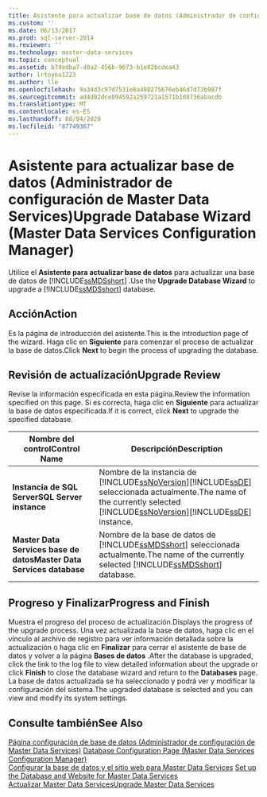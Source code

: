 ```yaml
---
title: Asistente para actualizar base de datos (Administrador de configuración de Master Data Services) | Microsoft Docs
ms.custom: ''
ms.date: 06/13/2017
ms.prod: sql-server-2014
ms.reviewer: ''
ms.technology: master-data-services
ms.topic: conceptual
ms.assetid: b74edba7-d0a2-456b-9673-b1e02bcdea43
author: lrtoyou1223
ms.author: lle
ms.openlocfilehash: 9a34d3c97d7531e8a480275676eb46d7d73b987f
ms.sourcegitcommit: ad4d92dce894592a259721a1571b1d8736abacdb
ms.translationtype: MT
ms.contentlocale: es-ES
ms.lasthandoff: 08/04/2020
ms.locfileid: "87749367"
---
```

# <a name="upgrade-database-wizard-master-data-services-configuration-manager"></a><span data-ttu-id="7ae7c-102">Asistente para actualizar base de datos (Administrador de configuración de Master Data Services)</span><span class="sxs-lookup"><span data-stu-id="7ae7c-102">Upgrade Database Wizard (Master Data Services Configuration Manager)</span></span>
  <span data-ttu-id="7ae7c-103">Utilice el **Asistente para actualizar base de datos** para actualizar una base de datos de [!INCLUDE[ssMDSshort](../includes/ssmdsshort-md.md)] .</span><span class="sxs-lookup"><span data-stu-id="7ae7c-103">Use the **Upgrade Database Wizard** to upgrade a [!INCLUDE[ssMDSshort](../includes/ssmdsshort-md.md)] database.</span></span>  
  
## <a name="action"></a><span data-ttu-id="7ae7c-104">Acción</span><span class="sxs-lookup"><span data-stu-id="7ae7c-104">Action</span></span>  
 <span data-ttu-id="7ae7c-105">Es la página de introducción del asistente.</span><span class="sxs-lookup"><span data-stu-id="7ae7c-105">This is the introduction page of the wizard.</span></span> <span data-ttu-id="7ae7c-106">Haga clic en **Siguiente** para comenzar el proceso de actualizar la base de datos.</span><span class="sxs-lookup"><span data-stu-id="7ae7c-106">Click **Next** to begin the process of upgrading the database.</span></span>  
  
## <a name="upgrade-review"></a><span data-ttu-id="7ae7c-107">Revisión de actualización</span><span class="sxs-lookup"><span data-stu-id="7ae7c-107">Upgrade Review</span></span>  
 <span data-ttu-id="7ae7c-108">Revise la información especificada en esta página.</span><span class="sxs-lookup"><span data-stu-id="7ae7c-108">Review the information specified on this page.</span></span> <span data-ttu-id="7ae7c-109">Si es correcta, haga clic en **Siguiente** para actualizar la base de datos especificada.</span><span class="sxs-lookup"><span data-stu-id="7ae7c-109">If it is correct, click **Next** to upgrade the specified database.</span></span>  
  
|<span data-ttu-id="7ae7c-110">Nombre del control</span><span class="sxs-lookup"><span data-stu-id="7ae7c-110">Control Name</span></span>|<span data-ttu-id="7ae7c-111">Descripción</span><span class="sxs-lookup"><span data-stu-id="7ae7c-111">Description</span></span>|  
|------------------|-----------------|  
|<span data-ttu-id="7ae7c-112">**Instancia de SQL Server**</span><span class="sxs-lookup"><span data-stu-id="7ae7c-112">**SQL Server instance**</span></span>|<span data-ttu-id="7ae7c-113">Nombre de la instancia de [!INCLUDE[ssNoVersion](../includes/ssnoversion-md.md)][!INCLUDE[ssDE](../includes/ssde-md.md)] seleccionada actualmente.</span><span class="sxs-lookup"><span data-stu-id="7ae7c-113">The name of the currently selected [!INCLUDE[ssNoVersion](../includes/ssnoversion-md.md)][!INCLUDE[ssDE](../includes/ssde-md.md)] instance.</span></span>|  
|<span data-ttu-id="7ae7c-114">**Master Data Services base de datos**</span><span class="sxs-lookup"><span data-stu-id="7ae7c-114">**Master Data Services database**</span></span>|<span data-ttu-id="7ae7c-115">Nombre de la base de datos de [!INCLUDE[ssMDSshort](../includes/ssmdsshort-md.md)] seleccionada actualmente.</span><span class="sxs-lookup"><span data-stu-id="7ae7c-115">The name of the currently selected [!INCLUDE[ssMDSshort](../includes/ssmdsshort-md.md)] database.</span></span>|  
  
## <a name="progress-and-finish"></a><span data-ttu-id="7ae7c-116">Progreso y Finalizar</span><span class="sxs-lookup"><span data-stu-id="7ae7c-116">Progress and Finish</span></span>  
 <span data-ttu-id="7ae7c-117">Muestra el progreso del proceso de actualización.</span><span class="sxs-lookup"><span data-stu-id="7ae7c-117">Displays the progress of the upgrade process.</span></span> <span data-ttu-id="7ae7c-118">Una vez actualizada la base de datos, haga clic en el vínculo al archivo de registro para ver información detallada sobre la actualización o haga clic en **Finalizar** para cerrar el asistente de base de datos y volver a la página **Bases de datos** .</span><span class="sxs-lookup"><span data-stu-id="7ae7c-118">After the database is upgraded, click the link to the log file to view detailed information about the upgrade or click **Finish** to close the database wizard and return to the **Databases** page.</span></span> <span data-ttu-id="7ae7c-119">La base de datos actualizada se ha seleccionado y podrá ver y modificar la configuración del sistema.</span><span class="sxs-lookup"><span data-stu-id="7ae7c-119">The upgraded database is selected and you can view and modify its system settings.</span></span>  
  
## <a name="see-also"></a><span data-ttu-id="7ae7c-120">Consulte también</span><span class="sxs-lookup"><span data-stu-id="7ae7c-120">See Also</span></span>  
 <span data-ttu-id="7ae7c-121">[Página configuración de base de datos &#40;Administrador de configuración de Master Data Services&#41;](../../2014/master-data-services/database-configuration-page-master-data-services-configuration-manager.md) </span><span class="sxs-lookup"><span data-stu-id="7ae7c-121">[Database Configuration Page &#40;Master Data Services Configuration Manager&#41;](../../2014/master-data-services/database-configuration-page-master-data-services-configuration-manager.md) </span></span>  
 <span data-ttu-id="7ae7c-122">[Configurar la base de datos y el sitio web para Master Data Services](set-up-the-database-and-website-for-master-data-services.md) </span><span class="sxs-lookup"><span data-stu-id="7ae7c-122">[Set up the Database and Website for Master Data Services](set-up-the-database-and-website-for-master-data-services.md) </span></span>  
 [<span data-ttu-id="7ae7c-123">Actualizar Master Data Services</span><span class="sxs-lookup"><span data-stu-id="7ae7c-123">Upgrade Master Data Services</span></span>](../database-engine/install-windows/upgrade-master-data-services.md)  
  
  
